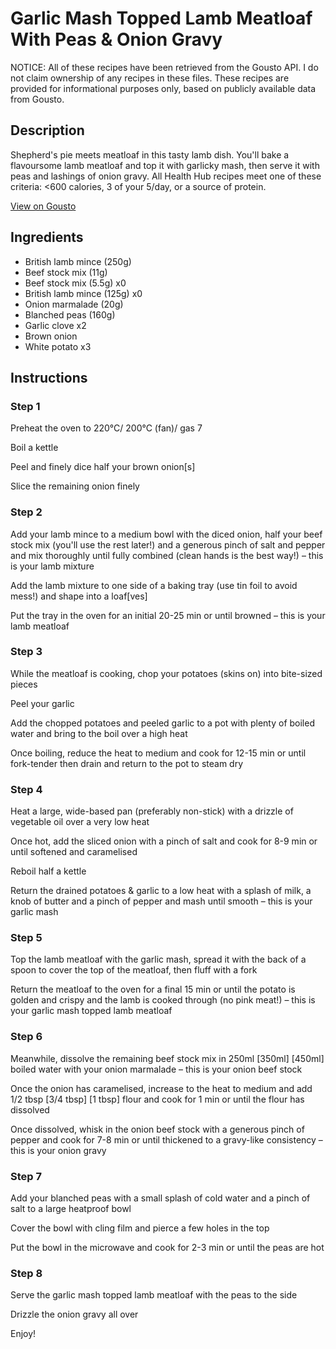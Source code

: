 # Garlic Mash Topped Lamb Meatloaf With Peas & Onion Gravy

NOTICE: All of these recipes have been retrieved from the Gousto API. I do not claim ownership of any recipes in these files. These recipes are provided for informational purposes only, based on publicly available data from Gousto.

## Description

Shepherd's pie meets meatloaf in this tasty lamb dish. You'll bake a flavoursome lamb meatloaf and top it with garlicky mash, then serve it with peas and lashings of onion gravy. All Health Hub recipes meet one of these criteria: <600 calories, 3 of your 5/day, or a source of protein.

[View on Gousto](https://www.gousto.co.uk/recipes/cookbook/garlic-mash-topped-lamb-meatloaf-with-peas-onion-gravy)

## Ingredients

- British lamb mince (250g)
- Beef stock mix (11g)
- Beef stock mix (5.5g) x0
- British lamb mince (125g) x0
- Onion marmalade (20g)
- Blanched peas (160g)
- Garlic clove x2
- Brown onion
- White potato x3

## Instructions


### Step 1

Preheat the oven to 220°C/ 200°C (fan)/ gas 7

Boil a kettle

Peel and finely dice half your brown onion[s]

Slice the remaining onion finely


### Step 2

Add your lamb mince to a medium bowl with the diced onion, half your beef stock mix (you'll use the rest later!) and a generous pinch of salt and pepper and mix thoroughly until fully combined (clean hands is the best way!) – this is your lamb mixture

Add the lamb mixture to one side of a baking tray (use tin foil to avoid mess!) and shape into a loaf[ves]

Put the tray in the oven for an initial 20-25 min or until browned – this is your lamb meatloaf


### Step 3

While the meatloaf is cooking, chop your potatoes (skins on) into bite-sized pieces

Peel your garlic

Add the chopped potatoes and peeled garlic to a pot with plenty of boiled water and bring to the boil over a high heat

Once boiling, reduce the heat to medium and cook for 12-15 min or until fork-tender then drain and return to the pot to steam dry


### Step 4

Heat a large, wide-based pan (preferably non-stick) with a drizzle of vegetable oil over a very low heat

Once hot, add the sliced onion with a pinch of salt and cook for 8-9 min or until softened and caramelised

Reboil half a kettle

Return the drained potatoes & garlic to a low heat with a splash of milk, a knob of butter and a pinch of pepper and mash until smooth – this is your garlic mash


### Step 5

Top the lamb meatloaf with the garlic mash, spread it with the back of a spoon to cover the top of the meatloaf, then fluff with a fork

Return the meatloaf to the oven for a final 15 min or until the potato is golden and crispy and the lamb is cooked through (no pink meat!) – this is your garlic mash topped lamb meatloaf


### Step 6

Meanwhile, dissolve the remaining beef stock mix in 250ml <span class="text-purple">[350ml]</span> <span class="text-danger">[450ml]</span> boiled water with your onion marmalade – this is your onion beef stock

Once the onion has caramelised, increase to the heat to medium and add 1/2 tbsp <span class="text-purple">[3/4 tbsp]</span> <span class="text-danger">[1 tbsp]</span> flour and cook for 1 min or until the flour has dissolved

Once dissolved, whisk in the onion beef stock with a generous pinch of pepper and cook for 7-8 min or until thickened to a gravy-like consistency – this is your onion gravy


### Step 7

Add your blanched peas with a small splash of cold water and a pinch of salt to a large heatproof bowl

Cover the bowl with cling film and pierce a few holes in the top

Put the bowl in the microwave and cook for 2-3 min or until the peas are hot

### Step 8

Serve the garlic mash topped lamb meatloaf with the peas to the side

Drizzle the onion gravy all over

Enjoy!

